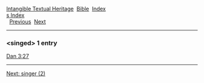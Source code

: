 [Intangible Textual Heritage](../../index)  [Bible](../index) 
[Index](index)   
[s Index](_s_)  
  [Previous](c10472)  [Next](c10474) 

------------------------------------------------------------------------

### &lt;singed&gt; 1 entry

[Dan 3:27](../kjv/dan003.htm#027)  

------------------------------------------------------------------------

[Next: singer (2)](c10474)
